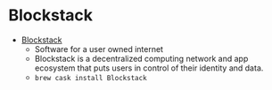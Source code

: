 # Blockstack
- [Blockstack](https://blockstack.org/)
  -  Software for a user owned internet
  - Blockstack is a decentralized computing network and app ecosystem that puts users in control of their identity and data.
  - `brew cask install Blockstack`
